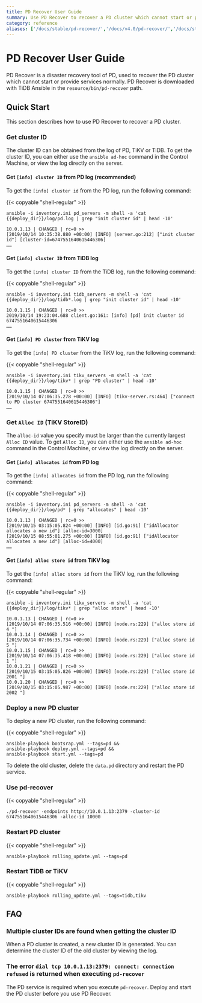 ```yaml
---
title: PD Recover User Guide
summary: Use PD Recover to recover a PD cluster which cannot start or provide services normally.
category: reference
aliases: ['/docs/stable/pd-recover/','/docs/v4.0/pd-recover/','/docs/stable/reference/tools/pd-recover/']
---
```


# PD Recover User Guide

PD Recover is a disaster recovery tool of PD, used to recover the PD cluster which cannot start or provide services normally. PD Recover is downloaded with TiDB Ansible in the `resource/bin/pd-recover` path.

## Quick Start

This section describes how to use PD Recover to recover a PD cluster.

### Get cluster ID

The cluster ID can be obtained from the log of PD, TiKV or TiDB. To get the cluster ID, you can either use the `ansible ad-hoc` command in the Control Machine, or view the log directly on the server.

#### Get `[info] cluster ID` from PD log (recommended)

To get the `[info] cluster id` from the PD log, run the following command:

{{< copyable "shell-regular" >}}

```
ansible -i inventory.ini pd_servers -m shell -a 'cat {{deploy_dir}}/log/pd.log | grep "init cluster id" | head -10'
```

```
10.0.1.13 | CHANGED | rc=0 >>
[2019/10/14 10:35:38.880 +00:00] [INFO] [server.go:212] ["init cluster id"] [cluster-id=6747551640615446306]
……
```

#### Get `[info] cluster ID` from TiDB log

To get the `[info] cluster ID` from the TiDB log, run the following command:

{{< copyable "shell-regular" >}}

```
ansible -i inventory.ini tidb_servers -m shell -a 'cat {{deploy_dir}}/log/tidb*.log | grep "init cluster id" | head -10'
```

```
10.0.1.15 | CHANGED | rc=0 >>
2019/10/14 19:23:04.688 client.go:161: [info] [pd] init cluster id 6747551640615446306
……
```

#### Get `[info] PD cluster` from TiKV log

To get the `[info] PD cluster` from the TiKV log, run the following command:

{{< copyable "shell-regular" >}}

```
ansible -i inventory.ini tikv_servers -m shell -a 'cat {{deploy_dir}}/log/tikv* | grep "PD cluster" | head -10'
```

```
10.0.1.15 | CHANGED | rc=0 >>
[2019/10/14 07:06:35.278 +00:00] [INFO] [tikv-server.rs:464] ["connect to PD cluster 6747551640615446306"]
……
```

### Get `Alloc ID` (TiKV StoreID)

The `alloc-id` value you specify must be larger than the currently largest `Alloc ID` value. To get `Alloc ID`, you can either use the `ansible ad-hoc` command in the Control Machine, or view the log directly on the server.

#### Get `[info] allocates id` from PD log

To get the `[info] allocates id` from the PD log, run the following command:

{{< copyable "shell-regular" >}}

```
ansible -i inventory.ini pd_servers -m shell -a 'cat {{deploy_dir}}/log/pd* | grep "allocates" | head -10'
```

```
10.0.1.13 | CHANGED | rc=0 >>
[2019/10/15 03:15:05.824 +00:00] [INFO] [id.go:91] ["idAllocator allocates a new id"] [alloc-id=3000]
[2019/10/15 08:55:01.275 +00:00] [INFO] [id.go:91] ["idAllocator allocates a new id"] [alloc-id=4000]
……
```

#### Get `[info] alloc store id` from TiKV log

To get the `[info] alloc store id` from the TiKV log, run the following command:

{{< copyable "shell-regular" >}}

```
ansible -i inventory.ini tikv_servers -m shell -a 'cat {{deploy_dir}}/log/tikv* | grep "alloc store" | head -10'
```

```
10.0.1.13 | CHANGED | rc=0 >>
[2019/10/14 07:06:35.516 +00:00] [INFO] [node.rs:229] ["alloc store id 4 "]
10.0.1.14 | CHANGED | rc=0 >>
[2019/10/14 07:06:35.734 +00:00] [INFO] [node.rs:229] ["alloc store id 5 "]
10.0.1.15 | CHANGED | rc=0 >>
[2019/10/14 07:06:35.418 +00:00] [INFO] [node.rs:229] ["alloc store id 1 "]
10.0.1.21 | CHANGED | rc=0 >>
[2019/10/15 03:15:05.826 +00:00] [INFO] [node.rs:229] ["alloc store id 2001 "]
10.0.1.20 | CHANGED | rc=0 >>
[2019/10/15 03:15:05.987 +00:00] [INFO] [node.rs:229] ["alloc store id 2002 "]
```

### Deploy a new PD cluster

To deploy a new PD cluster, run the following command:

{{< copyable "shell-regular" >}}

```
ansible-playbook bootsrap.yml --tags=pd &&
ansible-playbook deploy.yml --tags=pd &&
ansible-playbook start.yml --tags=pd
```

To delete the old cluster, delete the `data.pd` directory and restart the PD service.

### Use pd-recover

{{< copyable "shell-regular" >}}

```
./pd-recover -endpoints http://10.0.1.13:2379 -cluster-id 6747551640615446306 -alloc-id 10000
```

### Restart PD cluster

{{< copyable "shell-regular" >}}

```
ansible-playbook rolling_update.yml --tags=pd
```

### Restart TiDB or TiKV

{{< copyable "shell-regular" >}}

```
ansible-playbook rolling_update.yml --tags=tidb,tikv
```

## FAQ

### Multiple cluster IDs are found when getting the cluster ID

When a PD cluster is created, a new cluster ID is generated. You can determine the cluster ID of the old cluster by viewing the log.

### The error `dial tcp 10.0.1.13:2379: connect: connection refused` is returned when executing `pd-recover`

The PD service is required when you execute `pd-recover`. Deploy and start the PD cluster before you use PD Recover.
